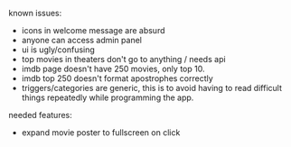 known issues:

- icons in welcome message are absurd
- anyone can access admin panel
- ui is ugly/confusing
- top movies in theaters don't go to anything / needs api
- imdb page doesn't have 250 movies, only top 10.
- imdb top 250 doesn't format apostrophes correctly
- triggers/categories are generic, this is to avoid having to read difficult things repeatedly while programming the app.


needed features:

- expand movie poster to fullscreen on click
